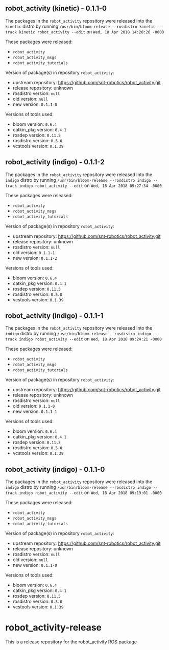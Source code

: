 ## robot_activity (kinetic) - 0.1.1-0

The packages in the `robot_activity` repository were released into the `kinetic` distro by running `/usr/bin/bloom-release --rosdistro kinetic --track kinetic robot_activity --edit` on `Wed, 18 Apr 2018 14:20:26 -0000`

These packages were released:
- `robot_activity`
- `robot_activity_msgs`
- `robot_activity_tutorials`

Version of package(s) in repository `robot_activity`:

- upstream repository: https://github.com/snt-robotics/robot_activity.git
- release repository: unknown
- rosdistro version: `null`
- old version: `null`
- new version: `0.1.1-0`

Versions of tools used:

- bloom version: `0.6.4`
- catkin_pkg version: `0.4.1`
- rosdep version: `0.11.5`
- rosdistro version: `0.5.0`
- vcstools version: `0.1.39`


## robot_activity (indigo) - 0.1.1-2

The packages in the `robot_activity` repository were released into the `indigo` distro by running `/usr/bin/bloom-release --rosdistro indigo --track indigo robot_activity --edit` on `Wed, 18 Apr 2018 09:27:34 -0000`

These packages were released:
- `robot_activity`
- `robot_activity_msgs`
- `robot_activity_tutorials`

Version of package(s) in repository `robot_activity`:

- upstream repository: https://github.com/snt-robotics/robot_activity.git
- release repository: unknown
- rosdistro version: `null`
- old version: `0.1.1-1`
- new version: `0.1.1-2`

Versions of tools used:

- bloom version: `0.6.4`
- catkin_pkg version: `0.4.1`
- rosdep version: `0.11.5`
- rosdistro version: `0.5.0`
- vcstools version: `0.1.39`


## robot_activity (indigo) - 0.1.1-1

The packages in the `robot_activity` repository were released into the `indigo` distro by running `/usr/bin/bloom-release --rosdistro indigo --track indigo robot_activity --edit` on `Wed, 18 Apr 2018 09:24:21 -0000`

These packages were released:
- `robot_activity`
- `robot_activity_msgs`
- `robot_activity_tutorials`

Version of package(s) in repository `robot_activity`:

- upstream repository: https://github.com/snt-robotics/robot_activity.git
- release repository: unknown
- rosdistro version: `null`
- old version: `0.1.1-0`
- new version: `0.1.1-1`

Versions of tools used:

- bloom version: `0.6.4`
- catkin_pkg version: `0.4.1`
- rosdep version: `0.11.5`
- rosdistro version: `0.5.0`
- vcstools version: `0.1.39`


## robot_activity (indigo) - 0.1.1-0

The packages in the `robot_activity` repository were released into the `indigo` distro by running `/usr/bin/bloom-release --rosdistro indigo --track indigo robot_activity --edit` on `Wed, 18 Apr 2018 09:19:01 -0000`

These packages were released:
- `robot_activity`
- `robot_activity_msgs`
- `robot_activity_tutorials`

Version of package(s) in repository `robot_activity`:

- upstream repository: https://github.com/snt-robotics/robot_activity.git
- release repository: unknown
- rosdistro version: `null`
- old version: `null`
- new version: `0.1.1-0`

Versions of tools used:

- bloom version: `0.6.4`
- catkin_pkg version: `0.4.1`
- rosdep version: `0.11.5`
- rosdistro version: `0.5.0`
- vcstools version: `0.1.39`


# robot_activity-release
This is a release repository for the robot_activity ROS package
